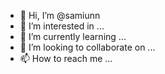 - 👋 Hi, I’m @samiunn
- 👀 I’m interested in ...
- 🌱 I’m currently learning ...
- 💞️ I’m looking to collaborate on ...
- 📫 How to reach me ...

<!---
samiunn/samiunn is a ✨ special ✨ repository because its `README.md` (this file) appears on your GitHub profile.
You can click the Preview link to take a look at your changes.
--->
